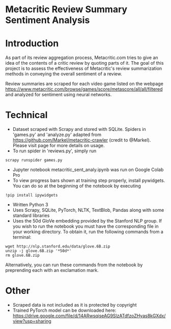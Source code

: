 # Metacritic Review Summary Sentiment Analysis

# Introduction

As part of its review aggregation process, Metacritic.com tries to give an idea of the contents of a critic review by quoting parts of it. The goal of this project is to assess the effectiveness of Metacritic's review summarization methods in conveying the overall sentiment of a review.

Review summaries are scraped for each video game listed on the webpage https://www.metacritic.com/browse/games/score/metascore/all/all/filtered and analyzed for sentiment using neural networks.

# Technical
* Dataset scraped with Scrapy and stored with SQLite. Spiders in 'games.py' and 'analyze.py' adapted from https://github.com/Markel/metacritic-crawler (credit to @Markel). Please visit page for more details on usage.
* To run spider in 'reviews.py', simply run
```console
scrapy runspider games.py
```
* Jupyter notebook metacritic_sent_analy.ipynb was run on Google Colab Pro
* To view progress bars shown at training step properly, install pywidgets. You can do so at the beginning of the notebook by executing
```console
!pip install ipywidgets
```
* Written Python 3
* Uses Scrapy, SQLite, PyTorch, NLTK, TextBlob, Pandas along with some standard libraries
* Uses the 50d GloVe embedding provided by the Stanford NLP group. If you wish to run the notebook you must have the corresponding file in your working directory. To obtain it, run the following commands from a terminal:
```console
wget http://nlp.stanford.edu/data/glove.6B.zip
unzip -j glove.6B.zip '*50d*'
rm glove.6B.zip
```
Alternatively, you can run these commands from the notebook by preprending each with an exclamation mark.

# Other
* Scraped data is not included as it is protected by copyright
* Trained PyTorch model can be downloaded here: https://drive.google.com/file/d/14ARwsqiseAG9SlzATdfzoZHyas8kGXdx/view?usp=sharing
